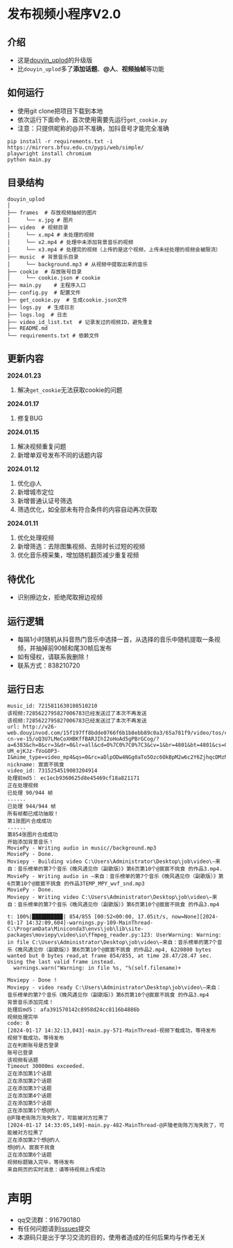 # 发布视频小程序V2.0
## 介绍
- 这是[douyin_uplod](https://github.com/Superheroff/douyin_uplod/tree/main)的升级版
- 比`douyin_uplod`多了**添加话题**、**@人**、**视频抽帧**等功能

## 如何运行
- 使用git clone把项目下载到本地
- 依次运行下面命令，首次使用需要先运行`get_cookie.py`
- 注意：只提供昵称的@并不准确，加抖音号才能完全准确

```shell
pip install -r requirements.txt -i https://mirrors.bfsu.edu.cn/pypi/web/simple/
playwright install chromium
python main.py
```
## 目录结构
```text
douyin_uplod
│
├── frames  # 存放视频抽帧的图片
│     └── x.jpg # 图片
├── video  # 视频目录
│     └── x.mp4 # 未处理的视频
│     └── x2.mp4 # 处理中未添加背景音乐的视频
│     └── x3.mp4 # 处理完的视频（上传的是这个视频，上传未经处理的视频会被限流）
├── music  # 背景音乐目录
│     └── background.mp3 # 从视频中提取出来的音乐
├── cookie  # 存放账号目录
│     └── cookie.json # cookie
├── main.py    # 主程序入口
├── config.py  # 配置文件
├── get_cookie.py  # 生成cookie.json文件
├── logs.py  # 生成日志
├── logs.log  # 日志
├── video_id_list.txt  # 记录发过的视频ID，避免重复
├── README.md
└── requirements.txt # 依赖文件
```
## 更新内容
**2024.01.23**
1. 解决`get_cookie`无法获取cookie的问题

**2024.01.17**
1. 修复BUG

**2024.01.15**
1. 解决视频重复问题
2. 新增单双号发布不同的话题内容


**2024.01.12**
1. 优化@人
2. 新增城市定位
3. 新增普通认证号筛选
4. 筛选优化，如全部未有符合条件的内容自动再次获取


**2024.01.11**
1. 优化处理视频
2. 新增筛选：去除图集视频、去除时长过短的视频
3. 优化音乐榜采集，增加随机翻页减少重复视频

## 待优化
- 识别擦边女，拒绝爬取擦边视频


## 运行逻辑
- 每隔1小时随机从抖音热门音乐中选择一首，从选择的音乐中随机提取一条视频，并抽掉前90帧和尾30帧后发布
- 如有侵权，请联系我删除！
- 联系方式：838210720

## 运行日志
```log
music_id: 7215811630108510210
该视频:7285622795827006783已经发送过了本次不再发送
该视频:7285622795827006783已经发送过了本次不再发送
url: http://v26-web.douyinvod.com/15f197ff8bdde0766f6b1b8ebb89c0a3/65a781f9/video/tos/cn/tos-cn-ve-15/oQ3U7LMeCoXHBKffBARJIhI2oHoAd5gPBrGCog/?a=6383&ch=8&cr=3&dr=0&lr=all&cd=0%7C0%7C0%7C3&cv=1&br=4801&bt=4801&cs=0&ds=4&ft=bvTKJbQQqUYqfJEZao0OiJTidUpi-UM_ejKJz-fVoG0P3-I&mime_type=video_mp4&qs=0&rc=aDlpODw4NGg0aTo5Ozc6OkBpM2w6c2Y6ZjhqcDMzNGkzM0BgX18xYDNeXjUxLzNhYTJiYSMyaWI0cjQwLy9gLS1kLTBzcw%3D%3D&btag=e00018000&dy_q=1705472969&feature_id=46a7bb47b4fd1280f3d3825bf2b29388&l=20240117142928CAC1860DB4F6D57378BA
nickname: 宸宸不挑食
video_id: 7315254519003204914
处理前md5： ec1ecb9360625d8e45469cf18a821171
正在处理视频
已处理 90/944 帧
......
已处理 944/944 帧
所有帧都已成功抽取！
第1张图片合成成功
......
第854张图片合成成功
开始添加背景音乐！
MoviePy - Writing audio in music//background.mp3
MoviePy - Done.
Moviepy - Building video C:\Users\Administrator\Desktop\job\video\—来自：音乐榜单的第7个音乐《晚风遇见你（副歌版）》第6页第10个@宸宸不挑食 的作品3.mp4.
MoviePy - Writing audio in —来自：音乐榜单的第7个音乐《晚风遇见你（副歌版）》第6页第10个@宸宸不挑食 的作品3TEMP_MPY_wvf_snd.mp3
MoviePy - Done.
Moviepy - Writing video C:\Users\Administrator\Desktop\job\video\—来自：音乐榜单的第7个音乐《晚风遇见你（副歌版）》第6页第10个@宸宸不挑食 的作品3.mp4

t: 100%|█████████▉| 854/855 [00:52<00:00, 17.05it/s, now=None][2024-01-17 14:32:09,604]-warnings.py-109-MainThread-C:\ProgramData\Miniconda3\envs\job\lib\site-packages\moviepy\video\io\ffmpeg_reader.py:123: UserWarning: Warning: in file C:\Users\Administrator\Desktop\job\video\—来自：音乐榜单的第7个音乐《晚风遇见你（副歌版）》第6页第10个@宸宸不挑食 的作品2.mp4, 6220800 bytes wanted but 0 bytes read,at frame 854/855, at time 28.47/28.47 sec. Using the last valid frame instead.
  warnings.warn("Warning: in file %s, "%(self.filename)+

Moviepy - Done !
Moviepy - video ready C:\Users\Administrator\Desktop\job\video\—来自：音乐榜单的第7个音乐《晚风遇见你（副歌版）》第6页第10个@宸宸不挑食 的作品3.mp4
背景音乐添加完成！
处理后md5： afa391570142c8958d24cc8116b4886b
视频处理完毕
code: 0
[2024-01-17 14:32:13,043]-main.py-571-MainThread-视频下载成功，等待发布
视频下载成功，等待发布
正在判断账号是否登录
账号已登录
该视频有话题
Timeout 30000ms exceeded.
正在添加第1个话题
正在添加第2个话题
正在添加第3个话题
正在添加第4个话题
正在添加第5个话题
正在添加第1个想@的人
@庐陵老街陈万洵失败了，可能被对方拉黑了
[2024-01-17 14:33:05,149]-main.py-482-MainThread-@庐陵老街陈万洵失败了，可能被对方拉黑了
正在添加第2个想@的人
想@的人 宸宸不挑食
正在添加第6个话题
视频标题输入完毕，等待发布
来自网页的实时消息：请等待视频上传成功
```

# 声明
- qq交流群：916790180
- 有任何问题请到[issues](https://github.com/Superheroff/douyin_uplod/issues)提交
- 本源码只是出于学习交流的目的，使用者造成的任何后果均与作者无关
